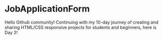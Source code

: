# JobApplicationForm
Hello Github community!  Continuing with my 10-day journey of creating and sharing HTML/CSS responsive projects for students and beginners, here is Day 2!
